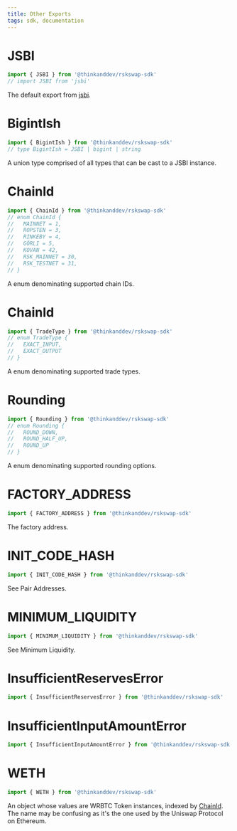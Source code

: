 ```yaml
---
title: Other Exports
tags: sdk, documentation
---
```


# JSBI

```typescript
import { JSBI } from '@thinkanddev/rskswap-sdk'
// import JSBI from 'jsbi'
```

The default export from [jsbi](https://github.com/GoogleChromeLabs/jsbi).

# BigintIsh

```typescript
import { BigintIsh } from '@thinkanddev/rskswap-sdk'
// type BigintIsh = JSBI | bigint | string
```

A union type comprised of all types that can be cast to a JSBI instance.

# ChainId

```typescript
import { ChainId } from '@thinkanddev/rskswap-sdk'
// enum ChainId {
//   MAINNET = 1,
//   ROPSTEN = 3,
//   RINKEBY = 4,
//   GÖRLI = 5,
//   KOVAN = 42,
//   RSK_MAINNET = 30,
//   RSK_TESTNET = 31,
// }
```

A enum denominating supported chain IDs.

# ChainId

```typescript
import { TradeType } from '@thinkanddev/rskswap-sdk'
// enum TradeType {
//   EXACT_INPUT,
//   EXACT_OUTPUT
// }
```

A enum denominating supported trade types.

# Rounding

```typescript
import { Rounding } from '@thinkanddev/rskswap-sdk'
// enum Rounding {
//   ROUND_DOWN,
//   ROUND_HALF_UP,
//   ROUND_UP
// }
```

A enum denominating supported rounding options.

# FACTORY_ADDRESS

```typescript
import { FACTORY_ADDRESS } from '@thinkanddev/rskswap-sdk'
```

The <Link to='/docs/v2/smart-contracts/factory/#address'>factory address</Link>.

# INIT_CODE_HASH

```typescript
import { INIT_CODE_HASH } from '@thinkanddev/rskswap-sdk'
```

See <Link to='/docs/v2/smart-contracts/factory/#address'>Pair Addresses</Link>.

# MINIMUM_LIQUIDITY

```typescript
import { MINIMUM_LIQUIDITY } from '@thinkanddev/rskswap-sdk'
```

See <Link to='/docs/v2/smart-contracts/architecture/#minimum-liquidity'>Minimum Liquidity</Link>.

# InsufficientReservesError

```typescript
import { InsufficientReservesError } from '@thinkanddev/rskswap-sdk'
```

# InsufficientInputAmountError

```typescript
import { InsufficientInputAmountError } from '@thinkanddev/rskswap-sdk'
```

# WETH

```typescript
import { WETH } from '@thinkanddev/rskswap-sdk'
```

An object whose values are <Link to='/docs/v2/smart-contracts/router/#weth'>WRBTC</Link> <Link to='/docs/v2/SDK/token'>Token</Link> instances, indexed by [ChainId](#chainid). The name may be confusing as it's the one used by the Uniswap Protocol on Ethereum.
